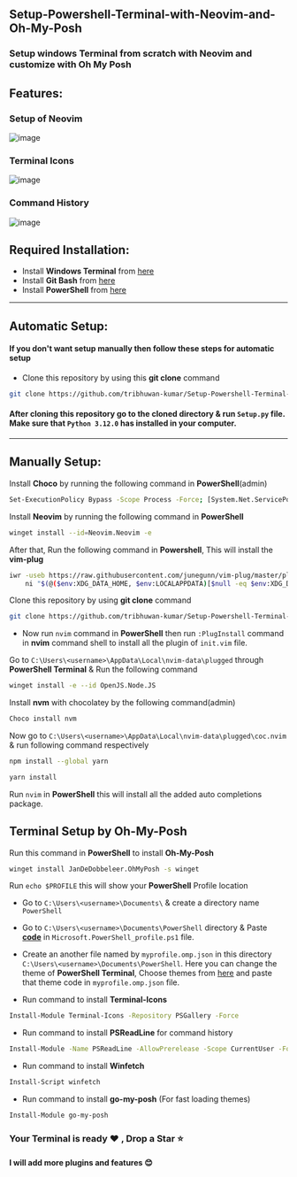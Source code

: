 ## Setup-Powershell-Terminal-with-Neovim-and-Oh-My-Posh
### Setup windows Terminal from scratch with Neovim and customize with Oh My Posh
## Features:
### Setup of Neovim
![image](https://github.com/tribhuwan-kumar/Setup-Powershell-Terminal-with-Neovim-and-Oh-My-Posh/assets/118052427/bec3550e-868a-4915-a227-9806c91bc0b5)
### Terminal Icons
![image](https://github.com/tribhuwan-kumar/Setup-Powershell-Terminal-with-Neovim-and-Oh-My-Posh/assets/118052427/3649cd1b-c65d-4463-b288-d5c1a5621934)
### Command History
![image](https://github.com/tribhuwan-kumar/Setup-Powershell-Terminal-with-Neovim-and-Oh-My-Posh/assets/118052427/8d2ac6b1-a627-4d5b-ade1-8bd61ff040a4)


## Required Installation:
- Install **Windows Terminal** from [here](https://www.microsoft.com/store/productid/9N0DX20HK701?ocid=pdpshare)
- Install **Git Bash** from [here](https://git-scm.com/downloads)
- Install **PowerShell** from [here](https://www.microsoft.com/store/productid/9MZ1SNWT0N5D?ocid=pdpshare)

<hr>


## Automatic Setup:

#### If you don't want setup manually then follow these steps for automatic setup

- Clone this repository by using this **git clone** command
```bash
git clone https://github.com/tribhuwan-kumar/Setup-Powershell-Terminal-with-Neovim-and-Oh-My-Posh.git .\AppData\Local\nvim
```

#### After cloning this repository go to the cloned directory & run `Setup.py` file. Make sure that `Python 3.12.0` has installed in your computer.

<hr>


## Manually Setup:

Install **Choco** by running the following command in **PowerShell**(admin)
```bash
Set-ExecutionPolicy Bypass -Scope Process -Force; [System.Net.ServicePointManager]::SecurityProtocol = [System.Net.ServicePointManager]::SecurityProtocol -bor 3072; iex ((New-Object System.Net.WebClient).DownloadString('https://community.chocolatey.org/install.ps1'))
```
Install **Neovim** by running the following command in **PowerShell** 
```bash
winget install --id=Neovim.Neovim -e 
```
After that, Run the following command in **Powershell**, This will install the **vim-plug**
```bash
iwr -useb https://raw.githubusercontent.com/junegunn/vim-plug/master/plug.vim |`
    ni "$(@($env:XDG_DATA_HOME, $env:LOCALAPPDATA)[$null -eq $env:XDG_DATA_HOME])/nvim-data/site/autoload/plug.vim" -Force
```
Clone this repository by using **git clone** command
```bash
git clone https://github.com/tribhuwan-kumar/Setup-Powershell-Terminal-with-Neovim-and-Oh-My-Posh.git .\AppData\Local\nvim
```
- Now run `nvim` command in **PowerShell** then run `:PlugInstall` command in **nvim** command shell to install all the plugin of `init.vim` file.

Go to `C:\Users\<username>\AppData\Local\nvim-data\plugged` through **PowerShell Terminal** & Run the following command
```bash
winget install -e --id OpenJS.Node.JS 
```
Install **nvm** with chocolatey by the following command(admin)
```bash
Choco install nvm
```
Now go to `C:\Users\<username>\AppData\Local\nvim-data\plugged\coc.nvim` & run following command respectively 
```bash
npm install --global yarn
```
```bash
yarn install
```
Run `nvim` in **PowerShell** this will install all the added auto completions package. 

## Terminal Setup by Oh-My-Posh
Run this command in **PowerShell** to install **Oh-My-Posh** 
```bash
winget install JanDeDobbeleer.OhMyPosh -s winget
```
Run `echo $PROFILE` this will show your **PowerShell** Profile location

- Go to `C:\Users\<username>\Documents\` & create a directory name   `PowerShell`
- Go to `C:\Users\<username>\Documents\PowerShell` directory & Paste **[code](https://raw.githubusercontent.com/tribhuwan-kumar/Setup-Powershell-Terminal-with-Neovim-and-Oh-My-Posh/main/For___Microsoft.PowerShell_profile.ps1)** in `Microsoft.PowerShell_profile.ps1` file.
- Create an another file named by `myprofile.omp.json` in this directory `C:\Users\<username>\Documents\PowerShell`. Here you can change the theme of **PowerShell Terminal**, Choose themes from [here](https://ohmyposh.dev/docs/themes) and paste that theme code in `myprofile.omp.json` file.

- Run command to install **Terminal-Icons**
```bash
Install-Module Terminal-Icons -Repository PSGallery -Force
```
- Run command to install **PSReadLine** for command history 
```bash
Install-Module -Name PSReadLine -AllowPrerelease -Scope CurrentUser -Force -SkipPublisherCheck
```
- Run command to install **Winfetch**
```bash
Install-Script winfetch
```

- Run command to install **go-my-posh** (For fast loading themes)
```bash
Install-Module go-my-posh
```

### Your Terminal is ready :heart: , Drop a Star :star:
#### I will add more plugins and features :blush:
